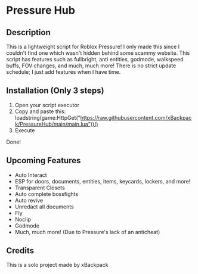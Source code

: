 # Pressure Hub

## Description

This is a lightweight script for Roblox Pressure! I only made this since I couldn't find one which wasn't hidden behind some scammy website. This script has features such as fullbright, anti entities, godmode, walkspeed buffs, FOV changes, and much, much more! There is no strict update schedule; I just add features when I have time.

## Installation (Only 3 steps)

1. Open your script executor
2. Copy and paste this: loadstring(game:HttpGet("https://raw.githubusercontent.com/xBackpack/PressureHub/main/main.lua"))()
3. Execute

Done!

## Upcoming Features

- Auto Interact
- ESP for doors, documents, entities, items, keycards, lockers, and more!
- Transparent Closets
- Auto complete bossfights
- Auto revive
- Unredact all documents
- Fly
- Noclip
- Godmode
- Much, much more! (Due to Pressure's lack of an anticheat)

## Credits

This is a solo project made by xBackpack
